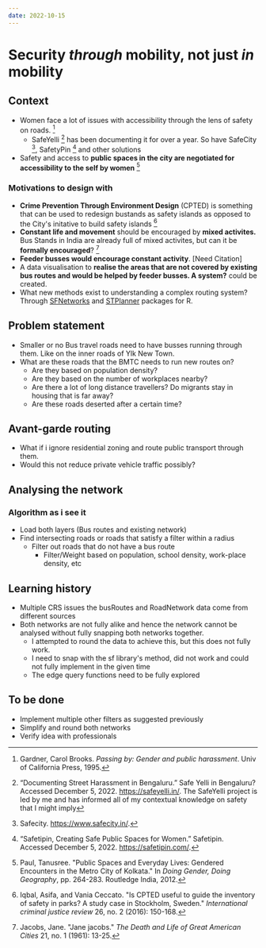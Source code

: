 ```yaml
---
date: 2022-10-15
---
```


# Security *through* mobility, not just *in* mobility

## Context
- Women face a lot of issues with accessibility through the lens of safety on roads. [^3]
    - SafeYelli [^4] has been documenting it for over a year. So have SafeCity [^5], SafetyPin [^6] and other solutions
- Safety and access to **public spaces in the city are negotiated for accessibility to the self by women** [^7]

### Motivations to design with
- **Crime Prevention Through Environment Design** (CPTED) is something that can be used to redesign bustands as safety islands as opposed to the City's initative to build safety islands  [^1]
- **Constant life and movement** should be encouraged by **mixed activites.** Bus Stands in India are already full of mixed activites, but can it be **formally encouraged**? [^2]
- **Feeder busses would encourage constant activity**. [Need Citation]
- A data visualisation to **realise the areas that are not covered by existing bus routes and would be helped by feeder busses. A system?** could be created. 
- What new methods exist to understanding a complex routing system? Through [SFNetworks](https://luukvdmeer.github.io/sfnetworks) and [STPlanner](https://github.com/ropensci/stplanr) packages for R.

## Problem statement
- Smaller or no Bus travel roads need to have busses running through them. Like on the inner roads of Ylk New Town.
- What are these roads that the BMTC needs to run new routes on?
    - Are they based on population density?
    - Are they based on the number of workplaces nearby?
    - Are there a lot of long distance travellers? Do migrants stay in housing that is far away?
    - Are these roads deserted after a certain time?

## Avant-garde routing
- What if i ignore residential zoning and route public transport through them.
- Would this not reduce private vehicle traffic possibly?


## Analysing the network
### Algorithm as i see it
- Load both layers (Bus routes and existing network)
- Find intersecting roads or roads that satisfy a filter within a radius
    - Filter out roads that do not have a bus route
      - Filter/Weight based on population, school density, work-place density, etc

## Learning history 
- Multiple CRS issues the busRoutes and RoadNetwork data come from different sources
- Both networks are not fully alike and hence the network cannot be analysed without fully snapping both networks together. 
  - I attempted to round the data to achieve this, but this does not fully work. 
  - I need to snap with the sf library's method, did not work and could not fully implement in the given time
  - The edge query functions need to be fully explored
## To be done
- Implement multiple other filters as suggested previously
- Simplify and round both networks
- Verify idea with professionals

 [^1]: Iqbal, Asifa, and Vania Ceccato. "Is CPTED useful to guide the inventory of safety in parks? A study case in Stockholm, Sweden." _International criminal justice review_ 26, no. 2 (2016): 150-168.
 [^2]: Jacobs, Jane. "Jane jacobs." _The Death and Life of Great American Cities_ 21, no. 1 (1961): 13-25.
 [^3]: Gardner, Carol Brooks. _Passing by: Gender and public harassment_. Univ of California Press, 1995.
 [^4]: “Documenting Street Harassment in Bengaluru.” Safe Yelli in Bengaluru? Accessed December 5, 2022. https://safeyelli.in/. The SafeYelli project is led by me and has informed all of my contextual knowledge on safety that I might imply
 [^5]: Safecity. https://www.safecity.in/.
 [^6]: “Safetipin, Creating Safe Public Spaces for Women.” Safetipin. Accessed December 5, 2022. https://safetipin.com/.
 [^7]: Paul, Tanusree. "Public Spaces and Everyday Lives: Gendered Encounters in the Metro City of Kolkata." In _Doing Gender, Doing Geography_, pp. 264-283. Routledge India, 2012.
 [^8]: Anwar, Sajjad. “Mapping Public Transit in Bangalore.” Mapbox Blog. MapBox, June 29, 2017. https://blog.mapbox.com/mapping-public-transit-in-bangalore-32cb80d18e02.
 [^9]: Stadler, Timo, Simon Hofmeister, and Jan Dunnweber. “Hawaii International Conference on System Sciences.” In _A Method for the Optimized Placement of Bus Stops Based on Voronoi Diagram_, n.d. https://scholarspace.manoa.hawaii.edu/server/api/core/bitstreams/0fb14ccf-a5dd-4660-8b56-ceab7f9c1a2b/content.
[^10]: “Home - Bureau of Indian Standards.” Accessed December 5, 2022. https://www.bis.gov.in/.